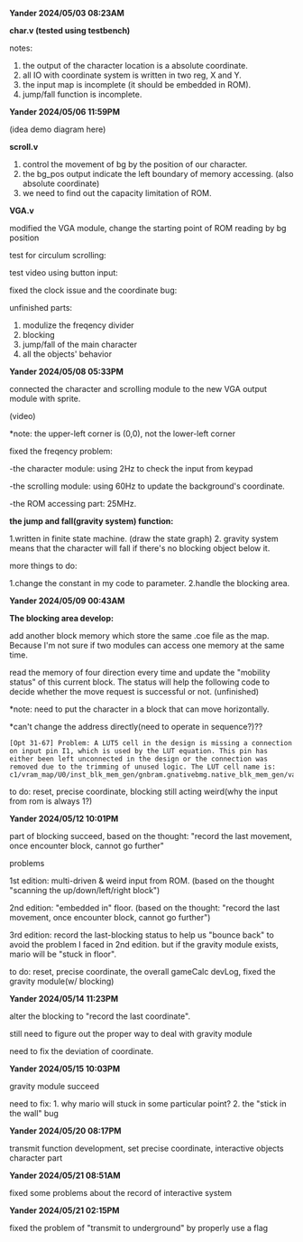 **Yander 2024/05/03 08:23AM**

**char.v (tested using testbench)**

notes: 
  1. the output of the character location is a absolute coordinate.
  2. all IO with coordinate system is written in two reg, X and Y.
  3. the input map is incomplete (it should be embedded in ROM).
  4. jump/fall function is incomplete.

**Yander 2024/05/06 11:59PM**

(idea demo diagram here)

**scroll.v**

  1. control the movement of bg by the position of our character.
  2. the bg_pos output indicate the left boundary of memory accessing. (also absolute coordinate)
  3. we need to find out the capacity limitation of ROM. 

**VGA.v**

modified the VGA module, change the starting point of ROM reading by bg position

test for circulum scrolling:

test video using button input:

fixed the clock issue and the coordinate bug:

unfinished parts:

  1. modulize the freqency divider
  2. blocking
  3. jump/fall of the main character
  4. all the objects' behavior

**Yander 2024/05/08 05:33PM**

connected the character and scrolling module to the new VGA output module with sprite.

(video)

*note: the upper-left corner is (0,0), not the lower-left corner

fixed the freqency problem:

  -the character module: using 2Hz to check the input from keypad
  
  -the scrolling module: using 60Hz to update the background's coordinate.
  
  -the ROM accessing part: 25MHz.
  
**the jump and fall(gravity system) function:**

  1.written in finite state machine.
   (draw the state graph)
  2. gravity system means that the character will fall if there's no blocking object below it.

more things to do:

  1.change the constant in my code to parameter.
  2.handle the blocking area.

**Yander 2024/05/09 00:43AM**

**The blocking area develop:**

add another block memory which store the same .coe file as the map. Because I'm not sure if two modules can access one memory at the same time.

read the memory of four direction every time and update the "mobility status" of this current block. The status will help the following code to decide whether the move request is successful or not.
(unfinished)

*note: need to put the character in a block that can move horizontally.

*can't change the address directly(need to operate in sequence?)??
```
[Opt 31-67] Problem: A LUT5 cell in the design is missing a connection on input pin I1, which is used by the LUT equation. This pin has either been left unconnected in the design or the connection was removed due to the trimming of unused logic. The LUT cell name is: c1/vram_map/U0/inst_blk_mem_gen/gnbram.gnativebmg.native_blk_mem_gen/valid.cstr/ramloop[67].ram.r/prim_init.ram/DEVICE_7SERIES.NO_BMM_INFO.SP.SIMPLE_PRIM36.ram_i_2__1.
```

to do: reset, precise coordinate, blocking still acting weird(why the input from rom is always 1?)

**Yander 2024/05/12 10:01PM**

part of blocking succeed, based on the thought: "record the last movement, once encounter block, cannot go further"

problems 

1st edition: multi-driven & weird input from ROM. (based on the thought "scanning the up/down/left/right block")

2nd edition: "embedded in" floor. (based on the thought: "record the last movement, once encounter block, cannot go further")

3rd edition: record the last-blocking status to help us "bounce back" to avoid the problem I faced in 2nd edition. but if the gravity module exists, mario will be "stuck in floor".

to do: reset, precise coordinate, the overall gameCalc devLog, fixed the gravity module(w/ blocking)

**Yander 2024/05/14 11:23PM**

alter the blocking to "record the last coordinate".

still need to figure out the proper way to deal with gravity module

need to fix the deviation of coordinate. 

**Yander 2024/05/15 10:03PM**

gravity module succeed

need to fix: 1. why mario will stuck in some particular point? 2. the "stick in the wall" bug

**Yander 2024/05/20 08:17PM**

transmit function development, set precise coordinate, interactive objects character part 

**Yander 2024/05/21 08:51AM**

fixed some problems about the record of interactive system

**Yander 2024/05/21 02:15PM**

fixed the problem of "transmit to underground" by properly use a flag

